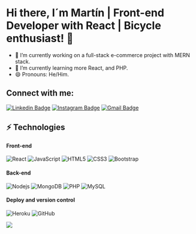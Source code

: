 # Hi there, I´m Martín | Front-end Developer with React | Bicycle enthusiast! 👋

- 🔭 I’m currently working on a full-stack e-commerce project with MERN stack.
- 🌱 I’m currently learning more React, and PHP.
- 😄 Pronouns: He/Him.

## Connect with me:

[![Linkedin Badge](https://img.shields.io/badge/-martinlupa-blue?style=flat-square&logo=Linkedin&logoColor=white&link=https://www.linkedin.com/in/martin-lupa/)](https://www.linkedin.com/in/martin-lupa/)
[![Instagram Badge](https://img.shields.io/badge/-martin.lupa.groppelli-purple?style=flat-square&logo=instagram&logoColor=white&link=https://instagram.com/martin.lupa.groppelli/)](https://www.instagram.com/martin.lupa.groppelli/)
[![Gmail Badge](https://img.shields.io/badge/-martinignaciolupa@gmail.com-c14438?style=flat-square&logo=Gmail&logoColor=white&link=mailto:martinignaciolupa@gmail.com)](mailto:martinignaciolupa@gmail.com)

## ⚡ Technologies

#### Front-end

![React](https://img.shields.io/badge/-React-black?style=flat-square&logo=react)
![JavaScript](https://img.shields.io/badge/-JavaScript-black?style=flat-square&logo=javascript)
![HTML5](https://img.shields.io/badge/-HTML5-E34F26?style=flat-square&logo=html5&logoColor=white)
![CSS3](https://img.shields.io/badge/-CSS3-1572B6?style=flat-square&logo=css3)
![Bootstrap](https://img.shields.io/badge/-Bootstrap-563D7C?style=flat-square&logo=bootstrap)

#### Back-end

![Nodejs](https://img.shields.io/badge/-Nodejs-black?style=flat-square&logo=Node.js)
![MongoDB](https://img.shields.io/badge/-MongoDB-black?style=flat-square&logo=mongodb)
![PHP](https://img.shields.io/badge/-PHP-black?style=flat-square&logo=php)
![MySQL](https://img.shields.io/badge/-MySQL-black?style=flat-square&logo=mysql)

#### Deploy and version control

![Heroku](https://img.shields.io/badge/-Heroku-430098?style=flat-square&logo=heroku)
![GitHub](https://img.shields.io/badge/-GitHub-181717?style=flat-square&logo=github)

<a href="https://github.com/anuraghazra/github-readme-stats">
  <img align="center" src="https://github-readme-stats.vercel.app/api/pin/?username=MartinLupa&repo=github-readme-stats" />
</a>
